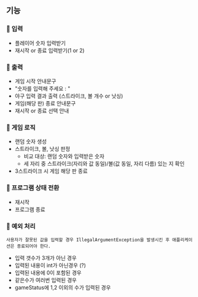 ## 기능

### 📌 입력
- 플레이어 숫자 입력받기
- 재시작 or 종료 입력받기(1 or 2)

### 📌 출력
- 게임 시작 안내문구
- "숫자를 입력해 주세요 : "
- 야구 입력 결과 출력 (스트라이크, 볼 개수 or 낫싱)
- 게임(해당 판) 종료 안내문구
- 재시작 or 종료 선택 안내

### 📌 게임 로직
- 랜덤 숫자 생성
- 스트라이크, 볼, 낫싱 판정
  - 비교 대상: 랜덤 숫자와 입력받은 숫자
  - 세 자리 중 스트라이크(자리와 값 동일)/볼(값 동일, 자리 다름) 있는 지 확인
- 3스트라이크 시 게임 해당 판 종료 

### 📌 프로그램 상태 전환
- 재시작
- 프로그램 종료

### 📌 예외 처리
```
사용자가 잘못된 값을 입력할 경우 IllegalArgumentException을 발생시킨 후 애플리케이션은 종료되어야 한다.
```
- 입력 갯수가 3개가 아닌 경우
- 입력된 내용이 int가 아닌경우 (?)
- 입력된 내용에 0이 포함된 경우
- 같은수가 여러번 입력된 경우
- gameStatus에 1,2 이외의 수가 입력된 경우